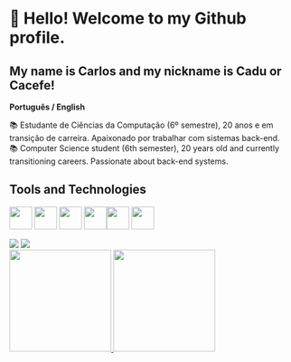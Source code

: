 # 👋 Hello! Welcome to my Github profile.
## My name is Carlos and my nickname is Cadu or Cacefe!

**Português / English**  

📚 Estudante de Ciências da Computação (6º semestre), 20 anos e em transição de carreira. Apaixonado por trabalhar com sistemas back-end.  
📚 Computer Science student (6th semester), 20 years old and currently transitioning careers. Passionate about back-end systems.  

## Tools and Technologies
<img loading="lazy" src="https://cdn.jsdelivr.net/gh/devicons/devicon/icons/git/git-original.svg" width="40" height="40"/> <img src="https://cdn.jsdelivr.net/gh/devicons/devicon@latest/icons/github/github-original.svg" width="40" height="40"/>        <img src="https://cdn.jsdelivr.net/gh/devicons/devicon@latest/icons/css3/css3-original.svg" width="40" height="40" /> <img src="https://cdn.jsdelivr.net/gh/devicons/devicon@latest/icons/php/php-original.svg" width="40" height="40" /><img src="https://cdn.jsdelivr.net/gh/devicons/devicon@latest/icons/godot/godot-original.svg" width="40" height="40"/> <img src="https://cdn.jsdelivr.net/gh/devicons/devicon@latest/icons/javascript/javascript-original.svg" width="40" height="40"/>
          
          
          
          
<div>
<a href = "mailto:carlosdourado3232@gmail.com"><img loading="lazy" src="https://img.shields.io/badge/Gmail-D14836?style=for-the-badge&logo=gmail&logoColor=white" target="_blank"></a>
<a href="https://www.linkedin.com/in/carlos-eduardo-verderami-dourado-315113225" target="_blank"><img loading="lazy" src="https://img.shields.io/badge/-LinkedIn-%230077B5?style=for-the-badge&logo=linkedin&logoColor=white" target="_blank"></a> 
</div>
<div>
<a href="https://github.com/CarlosEduardoVerderamiDourado">
<img loading="lazy" height="180em" src="https://github-readme-stats.vercel.app/api/top-langs/?username=CarlosEduardoVerderamiDourado&layout=compact&langs_count=7&theme=dracula"/>
<img loading="lazy" height="180em" src="https://github-readme-stats.vercel.app/api?username=CarlosEduardoVerderamiDourado&show_icons=true&theme=dracula&include_all_commits=true&count_private=true"/>
</div>
